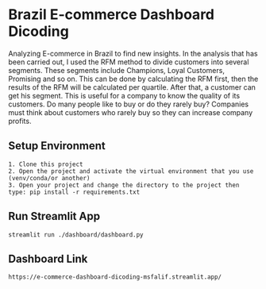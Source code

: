 # Brazil E-commerce Dashboard Dicoding

Analyzing E-commerce in Brazil to find new insights. In the analysis that has been carried out, I used the RFM method to divide customers into several segments. These segments include Champions, Loyal Customers, Promising and so on. This can be done by calculating the RFM first, then the results of the RFM will be calculated per quartile. After that, a customer can get his segment. This is useful for a company to know the quality of its customers. Do many people like to buy or do they rarely buy? Companies must think about customers who rarely buy so they can increase company profits.

## Setup Environment
```
1. Clone this project
2. Open the project and activate the virtual environment that you use (venv/conda/or another)
3. Open your project and change the directory to the project then type: pip install -r requirements.txt
```

## Run Streamlit App
```
streamlit run ./dashboard/dashboard.py
```

## Dashboard Link
```
https://e-commerce-dashboard-dicoding-msfalif.streamlit.app/
```
